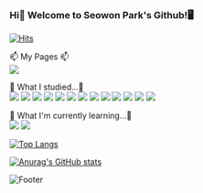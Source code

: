 ### Hi👋 Welcome to Seowon Park's Github!🖥

[![Hits](https://hits.seeyoufarm.com/api/count/incr/badge.svg?url=https%3A%2F%2Fgithub.com%2FSeowonPark001&count_bg=%23F1E6B2&title_bg=%23C1A7E2&icon=opsgenie.svg&icon_color=%23F1E6B2&title=hits&edge_flat=false)](https://hits.seeyoufarm.com)

📫 My Pages 📫<br>
<img src="https://img.shields.io/badge/Github-000000?style=flat-square&logo=github&logoColor=white"/>
<!-- 
<img src="https://img.shields.io/badge/Velog-58F4CD?style=flat-square&logo=velog&logoColor=white"/> -->

📝 What I studied...📝<br>
<img src="https://img.shields.io/badge/Android-93DD75?style=flat-square&logo=android&logoColor=white"/>
<img src="https://img.shields.io/badge/Kotlin-9758B7?style=flat-square&logo=kotlin&logoColor=white"/>
<img src="https://img.shields.io/badge/Python-1581ED?style=flat-square&logo=python&logoColor=white"/>
<img src="https://img.shields.io/badge/Agora-24C7F4?style=flat-square&logo=agora&logoColor=white"/>
<img src="https://img.shields.io/badge/AWS-FFCA28?style=flat-square&logo=amazon&logoColor=white"/>
<img src="https://img.shields.io/badge/Node.js-79D633?style=flat-square&logo=node.js&logoColor=white"/>
<img src="https://img.shields.io/badge/Html-F96502?style=flat-square&logo=html5&logoColor=white"/>
<img src="https://img.shields.io/badge/Java-0163AD?style=flat-square&logo=java&logoColor=white"/>
<img src="https://img.shields.io/badge/Javascript-FCEB02?style=flat-square&logo=javascript&logoColor=white"/>
<img src="https://img.shields.io/badge/C-569EEA?style=flat-square&logo=c&logoColor=white"/>
<img src="https://img.shields.io/badge/React-02F2FF?style=flat-square&logo=react&logoColor=white"/>
<img src="https://img.shields.io/badge/Firebase-FFCA28?style=flat-square&logo=firebase&logoColor=white"/>
<img src="https://img.shields.io/badge/Django-07B566?style=flat-square&logo=django&logoColor=white"/>


🌱 What I'm currently learning...🌱<br>
<img src="https://img.shields.io/badge/iOS-333333?style=flat-square&logo=ios&logoColor=white"/>
<img src="https://img.shields.io/badge/Swift-F96502?style=flat-square&logo=swift&logoColor=white"/>


[![Top Langs](https://github-readme-stats.vercel.app/api/top-langs/?username=SeowonPark001&hide=css&layout=compact&border_color=e0c1ff)](https://github.com/anuraghazra/github-readme-stats)

[![Anurag's GitHub stats](https://github-readme-stats.vercel.app/api?username=SeowonPark001&show_icons=true&icon_color=ffffff&count_private=true&border_color=e0c1ff)](https://github.com/anuraghazra/github-readme-stats)


![Footer](https://capsule-render.vercel.app/api?type=waving&color=auto&height=200&section=footer)

<!--
**SeowonPark001/SeowonPark001** is a ✨ _special_ ✨ repository because its `README.md` (this file) appears on your GitHub profile.

Here are some ideas to get you started:

- 🔭 I’m currently working on ...
- 🌱 I’m currently learning ...
- 👯 I’m looking to collaborate on ...
- 🤔 I’m looking for help with ...
- 💬 Ask me about ...
- 📫 How to reach me: ...
- 😄 Pronouns: ...
- ⚡ Fun fact: ...
-->
